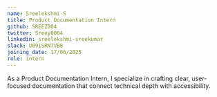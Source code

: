 ```yaml
---
name: Sreelekshmi S
title: Product Documentation Intern
github: SREEZ004
twitter: Sreey0004
linkedin: sreelekshmi-sreekumar
slack: U091SRNTVB8
joining_date: 17/06/2025
role: intern 
---
```


As a Product Documentation Intern, I specialize in crafting clear, user-focused documentation that connect technical depth with accessibility.

